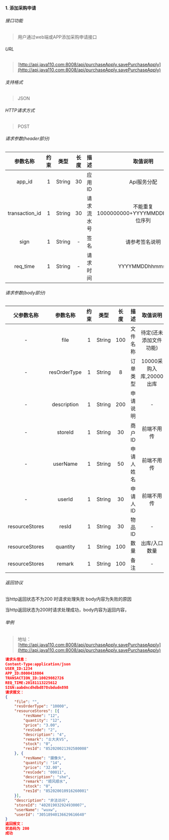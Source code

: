 

**1\. 添加采购申请**
###### 接口功能
> 用户通过web端或APP添加采购申请接口

###### URL
> [http://api.java110.com:8008/api/purchaseApply.savePurchaseApply](http://api.java110.com:8008/api/purchaseApply.savePurchaseApply)

###### 支持格式
> JSON

###### HTTP请求方式
> POST

###### 请求参数(header部分)
|参数名称|约束|类型|长度|描述|取值说明|
| :-: | :-: | :-: | :-: | :-: | :-:|
|app_id|1|String|30|应用ID|Api服务分配                      |
|transaction_id|1|String|30|请求流水号|不能重复 1000000000+YYYYMMDDhhmmss+6位序列 |
|sign|1|String|-|签名|请参考签名说明|
|req_time|1|String|-|请求时间|YYYYMMDDhhmmss|

###### 请求参数(body部分)
|父参数名称|参数名称|约束|类型|长度|描述|取值说明|
| :-: | :-: | :-: | :-: | :-: | :-: | :-: |
|-|file|1|String|100|文件名称|待定(还未添加文件功能)|
|-|resOrderType|1|String|8|订单类型|10000采购入库,20000出库 |
|-|description|1|String|200|申请说明|-|
|-|storeId|1|String|30|商户ID|前端不用传|
|-|userName|1|String|50|申请人姓名|前端不用传|
|-|userId|1|String|30|申请人ID|前端不用传|
|resourceStores|resId|1|String|30|物品ID|-|
|resourceStores|quantity|1|String|100|数量|出库/入口数量|
|resourceStores|remark|1|String|100|备注|-|


###### 返回协议

当http返回状态不为200 时请求处理失败 body内容为失败的原因

当http返回状态为200时请求处理成功，body内容为返回内容，




###### 举例
> 地址：[http://api.java110.com:8008/api/purchaseApply.savePurchaseApply](http://api.java110.com:8008/api/purchaseApply.savePurchaseApply)

``` json
请求头信息：
Content-Type:application/json
USER_ID:1234
APP_ID:8000418004
TRANSACTION_ID:10029082726
REQ_TIME:20181113225612
SIGN:aabdncdhdbd878sbdudn898
请求报文：
{
	"file": "",
	"resOrderType": "10000",
	"resourceStores": [{
		"resName": "12",
		"quantity": "12",
		"price": "3.00",
		"resCode": "2",
		"description": "4",
		"remark": "士大夫VS",
		"stock": "0",
		"resId": "852020021392580008"
	}, {
		"resName": "摄像头",
		"quantity": "14",
		"price": "32.00",
		"resCode": "00011",
		"description": "she",
		"remark": "顺风顺水",
		"stock": "0",
		"resId": "852020010916260001"
	}],
	"description": "非法访问",
	"storeId": "402019032924930007",
	"userName": "wuxw",
	"userId": "30518940136629616640"
}
返回报文：
状态码为 200
成功

```
